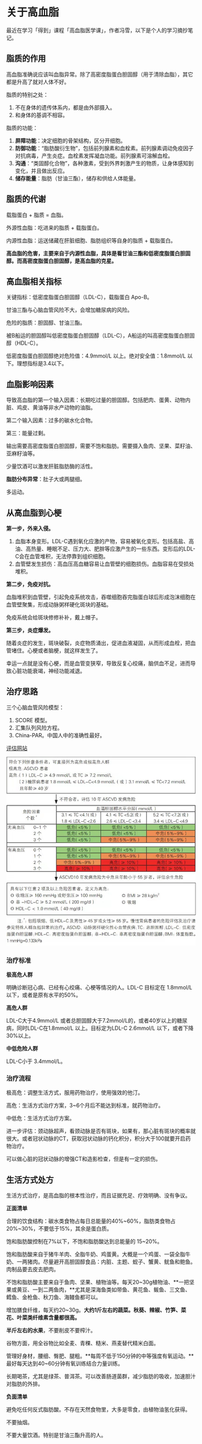 # 关于高血脂

最近在学习「得到」课程「高血脂医学课」，作者冯雪，以下是个人的学习摘抄笔记。



## 脂质的作用

高血脂准确说应该叫血脂异常。除了高密度脂蛋白胆固醇（用于清除血脂），其它都是升高了就对人体不好。

脂质的特别之处：

1. 不在身体的遗传体系内，都是由外部摄入。
2. 和身体的基调不相容。

脂质的功能：

1. **屏障功能**：决定细胞的骨架结构，区分开细胞。
2. **防御功能**：“脂肪酸衍生物”，包括前列腺素和血栓素。前列腺素调动免疫因子对抗病毒，产生炎症。血栓素发挥凝血功能。前列腺素可溶解血栓。
3. **沟通**：“类固醇化合物”，各种激素，受到外界刺激产生的物质，让身体感知到变化，并且做出反应。
4. **储存能量**：脂肪（甘油三酯），储存和供给人体能量。



## 脂质的代谢

载脂蛋白 + 脂质 = 血脂。

外源性血脂：吃进来的脂质 + 载脂蛋白。

内源性血脂：运送储藏在肝脏细胞、脂肪组织等自身的脂质 + 载脂蛋白。

**高血脂的危害，主要来自于内源性血脂，具体是看甘油三酯和低密度脂蛋白胆固醇。而高密度脂蛋白胆固醇，是高血脂的克星。**



## 高血脂相关指标

关键指标：低密度脂蛋白胆固醇（LDL-C），载脂蛋白 Apo-B。

甘油三酯与心脑血管风险不大，会增加糖尿病的风险。

危险的脂质：胆固醇、甘油三酯。

被B船运的胆固醇叫低密度脂蛋白胆固醇（LDL-C），A船运的叫高密度脂蛋白胆固醇（HDL-C）。

低密度脂蛋白胆固醇绝对危险值：4.9mmol/L 以上。绝对安全值：1.8mmol/L 以下。理想指标是3.4以下。



## 血脂影响因素

导致高血脂的第一个输入因素：长期吃过量的胆固醇。包括肥肉、蛋黄、动物内脏、鸡皮、黄油等非水产动物的油脂。

第二个输入因素：过多的碳水化合物。

第三：能量过剩。

输出需要高密度脂蛋白胆固醇，需要不饱和脂肪。需要摄入鱼肉、坚果、菜籽油、亚麻籽油等。

少量饮酒可以激发肝脏脂肪酶的活性。

**脂肪分布异常**：肚子大或两腿细。

多运动。



## 从高血脂到心梗

**第一步，外来入侵。**

1. 血脂本身变形。LDL-C遇到氧化应激的产物，容易被氧化变形。包括高盐、高油、高热量、睡眠不足、压力大、肥胖等应激产生的一些东西。变形后的LDL-C会在血管堆积，无法停靠到组织细胞。
2. 血管壁发生损伤：高血压高血糖容易让血管壁的细胞损伤。血脂容易在受损处堆积。

**第二步，免疫对抗。**

血脂堆积到血管壁，引起免疫系统攻击，吞噬细胞吞完脂蛋白球后形成泡沫细胞在血管壁聚集，形成动脉粥样硬化斑块的基础。

免疫系统会给斑块修修补补，戴上帽子。

**第三步，炎症爆发。**

随着炎症的发生，斑块破裂，炎症物质涌出，促进血液凝固，从而形成血栓，把血管堵住。心梗或者脑梗，就这样发生了。

幸运一点就是没有心梗，而是血管变狭窄，导致反复心绞痛，脑供血不足，进而导致心脏功能衰竭，神经功能减退。



## 治疗思路

三个心脑血管风险模型：

1. SCORE 模型。
2. 汇集队列风险方程。
3. China-PAR。中国人中的准确性最好。

[评估网站](https://www.cvdrisk.com.cn/ASCVD/Eval)

![image-20211213235527337](./image-20211213235527337.png)

### 治疗标准

**极高危人群**

明确诊断冠心病、已经有心绞痛、心梗等情况的人。LDL-C 目标定在 1.8mmol/L 以下，或者是原有水平的50%。

**高危人群**

LDL-C大于4.9mmol/L 或者总胆固醇大于7.2mmol/L的，或者40岁以上的糖尿病，同时LDL-C在1.8mmol/L 以上。目标定为LDL-C 2.6mmol/L 以下，或者下降 30%以上。

**中低危险人群**

LDL-C小于 3.4mmol/L。



### 治疗流程

极高危：调整生活方式，服用药物治疗，使用强效的他汀。

高危：生活方式治疗方案，3~6个月后不能达到标准，就药物治疗。

中低危：生活方式治疗方案。



进一步评估：颈动脉超声，看颈动脉是否有斑块，如果有，那心脏有斑块的概率就很大。或者冠状动脉的CT，获取冠状动脉的钙化积分，积分大于100就要开启药物治疗。

可以做心脏的冠状动脉的增强CT和造影检查，但是有一定的损伤。



## 生活方式处方

生活方式治疗，是高血脂的根本性治疗，而且证据充足、疗效明确、没有争议。

**正面清单**

合理的饮食结构：碳水类食物占每日总能量的40%~60%，脂肪类食物占20%~30%，不要低于15%，其余是蛋白质。

饱和脂肪酸控制在7%以下，不饱和脂肪酸达到总能量的 15~20%。

饱和脂肪酸来自于猪牛羊肉、全脂牛奶、鸡蛋黄。大概是一个鸡蛋、一袋全脂牛奶、一两猪肉。尽量避开高胆固醇食品：内脏、主题、蚬子、蟹黄、鱿鱼和鲍鱼。肉制品要去皮去肥肉。

不饱和脂肪酸主要来自于鱼肉、坚果、植物油等。每天20~30g植物油、**一把坚果或黄豆、一到二两鱼肉，**尤其是深海鱼类如带鱼、黄花鱼、鲅鱼、三文鱼、鳕鱼、金枪鱼、秋刀鱼、海鳗鱼都可以。

增加膳食纤维，每天约20~30g。**大约1斤左右的蔬菜。秋葵、辣椒、竹笋、菜花、叶菜类纤维素含量都很高。**

**半斤左右的水果**，不要削皮不要榨汁。

谷物方面，用全谷物比如全麦、青稞、糙米、燕麦替代精米白面。

管理好身材，腰细、臀肥、腿粗。**每周不低于150分钟的中等强度有氧运动。**最好每天达到40~60分钟有氧训练结合力量训练。

长期喝茶，尤其是绿茶、普洱茶。可以改善肠道菌群，减少脂肪的吸收，加速胆汁对脂肪的外排。

**负面清单**

避免吃任何反式脂肪酸。不存在天然食物里，大多是零食，由植物油氢化获得。

不要抽烟。

不要大量饮酒。特别是甘油三酯升高的人。

